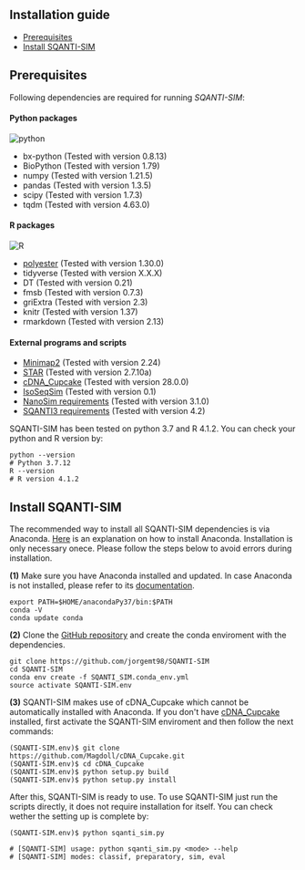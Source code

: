 ## Installation guide

* [Prerequisites](#prerequisites)
* [Install SQANTI-SIM](#installation)

## <a name="prerequisites"></a>Prerequisites

Following dependencies are required for running *SQANTI-SIM*:

#### Python packages

![python](https://img.shields.io/badge/python-3.7-blue)
* bx-python (Tested with version 0.8.13)
* BioPython (Tested with version 1.79)
* numpy (Tested with version 1.21.5)
* pandas (Tested with version 1.3.5)
* scipy (Tested with version 1.7.3)
* tqdm (Tested with version 4.63.0)

#### R packages

![R](https://img.shields.io/badge/R-4.1.2-blue)
* [polyester](https://github.com/alyssafrazee/polyester) (Tested with version 1.30.0)
* tidyverse (Tested with version X.X.X)
* DT (Tested with version 0.21)
* fmsb (Tested with version 0.7.3)
* griExtra (Tested with version 2.3)
* knitr (Tested with version 1.37)
* rmarkdown (Tested with version 2.13)

#### External programs and scripts

* [Minimap2](https://github.com/lh3/minimap2) (Tested with version 2.24)
* [STAR](https://github.com/alexdobin/STAR) (Tested with version 2.7.10a)
* [cDNA_Cupcake](https://github.com/Magdoll/cDNA_Cupcake) (Tested with version 28.0.0)
* [IsoSeqSim](https://github.com/yunhaowang/IsoSeqSim) (Tested with version 0.1)
* [NanoSim requirements](https://github.com/bcgsc/NanoSim) (Tested with version 3.1.0)
* [SQANTI3 requirements](https://github.com/ConesaLab/SQANTI3) (Tested with version 4.2)

SQANTI-SIM has been tested on python 3.7 and R 4.1.2. You can check your python and R version by:

```
python --version
# Python 3.7.12
R --version
# R version 4.1.2
```

## <a name="installation"></a>Install SQANTI-SIM

The recommended way to install all SQANTI-SIM dependencies is via Anaconda. [Here](https://docs.anaconda.com/anaconda/install/) is an explanation on how to install Anaconda. Installation is only necessary onece. Please follow the steps below to avoid errors during installation.

**(1)** Make sure you have Anaconda installed and updated. In case Anaconda is not installed, please refer to its [documentation](https://docs.anaconda.com/anaconda/install/).

```
export PATH=$HOME/anacondaPy37/bin:$PATH
conda -V
conda update conda
```

**(2)** Clone the [GitHub repository](https://github.com/jorgemt98/SQANTI-SIM) and create the conda enviroment with the dependencies.

```
git clone https://github.com/jorgemt98/SQANTI-SIM
cd SQANTI-SIM
conda env create -f SQANTI_SIM.conda_env.yml
source activate SQANTI-SIM.env
```

**(3)** SQANTI-SIM makes use of cDNA_Cupcake which cannot be automatically installed with Anaconda. If you don't have [cDNA_Cupcake](https://github.com/Magdoll/cDNA_Cupcake) installed, first activate the SQANTI-SIM enviroment and then follow the next commands:

```
(SQANTI-SIM.env)$ git clone https://github.com/Magdoll/cDNA_Cupcake.git
(SQANTI-SIM.env)$ cd cDNA_Cupcake
(SQANTI-SIM.env)$ python setup.py build
(SQANTI-SIM.env)$ python setup.py install
```

After this, SQANTI-SIM is ready to use. To use SQANTI-SIM just run the scripts directly, it does not require installation for itself. You can check wether the setting up is complete by:

```
(SQANTI-SIM.env)$ python sqanti_sim.py

# [SQANTI-SIM] usage: python sqanti_sim.py <mode> --help
# [SQANTI-SIM] modes: classif, preparatory, sim, eval
```


 
